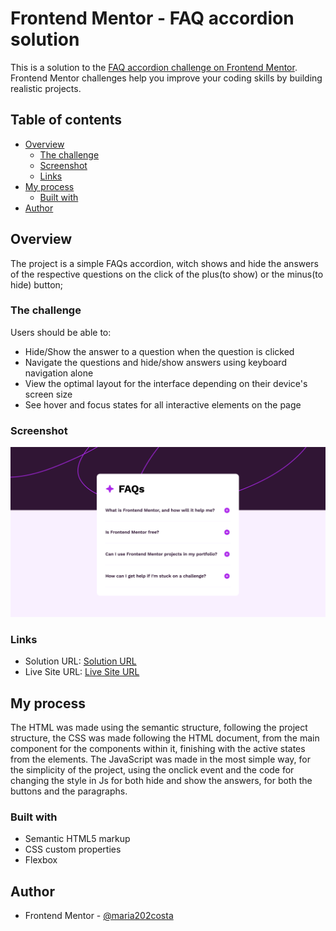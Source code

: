 # Frontend Mentor - FAQ accordion solution

This is a solution to the [FAQ accordion challenge on Frontend Mentor](https://www.frontendmentor.io/challenges/faq-accordion-wyfFdeBwBz). Frontend Mentor challenges help you improve your coding skills by building realistic projects.

## Table of contents

- [Overview](#overview)
  - [The challenge](#the-challenge)
  - [Screenshot](#screenshot)
  - [Links](#links)
- [My process](#my-process)
  - [Built with](#built-with)
- [Author](#author)

## Overview

The project is a simple FAQs accordion, witch shows and hide the answers of the respective questions on the click of the plus(to show) or the minus(to hide) button;

### The challenge

Users should be able to:

- Hide/Show the answer to a question when the question is clicked
- Navigate the questions and hide/show answers using keyboard navigation alone
- View the optimal layout for the interface depending on their device's screen size
- See hover and focus states for all interactive elements on the page

### Screenshot

![FAQs Accordion project screenshot](image.png)

### Links

- Solution URL: [Solution URL](https://www.frontendmentor.io/solutions/interactive-and-responsive-faqs-accordion-made-with-javascript-O3Zi7_sBNO)
- Live Site URL: [Live Site URL](https://fa-qs-accordion-eight.vercel.app/)

## My process

The HTML was made using the semantic structure, following the project structure, the CSS was made following the HTML document, from the main component for the components within it, finishing with the active states from the elements. The JavaScript was made in the most simple way, for the simplicity of the project, using the onclick event and the code for changing the style in Js for both hide and show the answers, for both the buttons and the paragraphs.

### Built with

- Semantic HTML5 markup
- CSS custom properties
- Flexbox

## Author

- Frontend Mentor - [@maria202costa](https://www.frontendmentor.io/profile/maria202costa)
